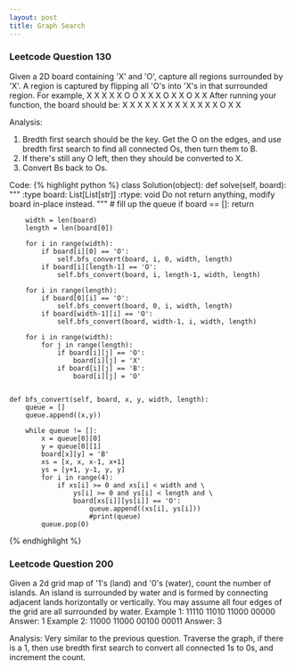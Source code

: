 ```yaml
---
layout: post
title: Graph Search
---
```

### Leetcode Question 130
Given a 2D board containing 'X' and 'O', capture all regions surrounded by 'X'. A region is captured by flipping all 'O's into 'X's in that surrounded region. For example,
	X X X X
	X O O X
	X X O X
	X O X X
After running your function, the board should be:
	X X X X
	X X X X
	X X X X
	X O X X

Analysis:
1. Bredth first search should be the key. Get the O on the edges, and use bredth first search to find all connected Os, then turn them to B.
2. If there's still any O left, then they should be converted to X.
3. Convert Bs back to Os.

Code:
{% highlight python %}
class Solution(object):
    def solve(self, board):
        """
        :type board: List[List[str]]
        :rtype: void Do not return anything, modify board in-place instead.
        """
        # fill up the queue
        if board == []:
            return
        
        width = len(board)
        length = len(board[0])
        
        for i in range(width):
            if board[i][0] == 'O':
                self.bfs_convert(board, i, 0, width, length)
            if board[i][length-1] == 'O':
                self.bfs_convert(board, i, length-1, width, length)
                
        for i in range(length):
            if board[0][i] == 'O':
                self.bfs_convert(board, 0, i, width, length)
            if board[width-1][i] == 'O':
                self.bfs_convert(board, width-1, i, width, length)

        for i in range(width):
            for j in range(length):
                if board[i][j] == 'O':
                    board[i][j] = 'X'
                if board[i][j] == 'B':
                    board[i][j] = 'O'
        
        
    def bfs_convert(self, board, x, y, width, length):
        queue = []
        queue.append((x,y))
        
        while queue != []:
            x = queue[0][0]
            y = queue[0][1]
            board[x][y] = 'B'
            xs = [x, x, x-1, x+1]
            ys = [y+1, y-1, y, y]
            for i in range(4):
                if xs[i] >= 0 and xs[i] < width and \
                    ys[i] >= 0 and ys[i] < length and \
                    board[xs[i]][ys[i]] == 'O':
                        queue.append((xs[i], ys[i]))
                        #print(queue)
            queue.pop(0)
{% endhighlight %}

### Leetcode Question 200
Given a 2d grid map of '1's (land) and '0's (water), count the number of islands. An island is surrounded by water and is formed by connecting adjacent lands horizontally or vertically. You may assume all four edges of the grid are all surrounded by water.
Example 1:
	11110
	11010
	11000
	00000
Answer: 1
Example 2:
	11000
	11000
	00100
	00011
Answer: 3

Analysis:
Very similar to the previous question. Traverse the graph, if there is a 1, then use bredth first search to convert all connected 1s to 0s, and increment the count.